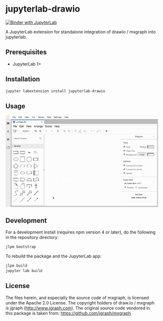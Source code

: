# jupyterlab-drawio

[![Binder with JupyterLab](https://mybinder.org/badge_logo.svg)](http://mybinder.org/v2/gh/QuantStack/jupyterlab-drawio/master?urlpath=lab)


A JupyterLab extension for standalone integration of drawio / mxgraph into jupyterlab.

## Prerequisites

* JupyterLab 1+

## Installation

```bash
jupyter labextension install jupyterlab-drawio
```

## Usage

![drawio-screencast](drawio.gif)

## Development

For a development install (requires npm version 4 or later), do the following in the repository directory:

```bash
jlpm bootstrap
```

To rebuild the package and the JupyterLab app:

```bash
jlpm build
jupyter lab build
```

## License

The files herein, and especially the source code of mxgraph, is licensed under the Apache 2.0 License.
The copyright holders of draw.io / mxgraph is jgraph (http://www.jgraph.com). The original source code
vendored in this package is taken from: https://github.com/jgraph/mxgraph
